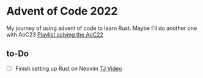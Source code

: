 # Advent of Code 2022

My journey of using advent of code to learn Rust.
Maybe I'll do another one with AoC23
[Playlist solving the AoC22](https://www.youtube.com/watch?v=bkvSRfgDG-E&list=PLWtPciJ1UMuBNTifxm5ADY65SkAdwoQiL)


## to-Do

- [ ] Finish setting up Rust on Neovim [TJ Video](https://www.youtube.com/watch?v=Mccy6wuq3JE)
